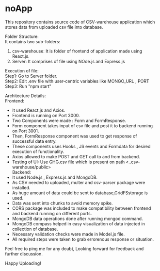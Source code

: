 # noApp
This repository contains source code of CSV-warehouse application which stores data from uploaded csv file into database.<br/>

Folder Structure: <br/>
It contains two sub-folders: <br/>
1. csv-warehouse: It is folder of frontend of application made using React.js.<br/>
2. Server: It comprises of file using NOde.js and Express.js<br/>

Execution of file:<br/>
Step1: Go to Server folder.<br/>
Step2: Edit .env file with user-centric variables like MONGO_URL , PORT<br/>
Step3: Run "npm start"<br/>

Architecture Details:<br/>
Frontend:<br/>
- It used React.js and Axios.
- Frontend is running on Port 3000.
- Two Components were made : Form and FormResponse.
- Form component takes input of csv file and post it to backend running on Port 3001.
- Then, FormResponse component was used to get response of successful data entry.
- These components uses Hooks , JS events and Formdata for desired execution of functionality.
- Axios allowed to make POST and GET call to and from backend.
- Testing of UI: Use GHG.csv file which is present on path <..csv-warehouse/public><br/>
Backend:<br/>
- It used Node.js , Express.js and MongoDB.<br/>
- As CSV needed to uploaded, multer and csv-parser package were installed.
- As huge amount of data could be sent to database,GridFSstorage is used.
- Data was sent into chunks to avoid memory spike.
- CORS package was included to make compatibility between frontend and backend running on different ports.
- MongoDB data operations done after running mongod command.
- MongoDB compass helped in easy visualization of data injected in collection of database.
- Necessary validation checks were made in Model.js file.
- All required steps were taken to grab errorenous response or situation.

Feel free to ping me for any doubt, Looking forward for feedback and further discussion.<br/>

Happy Uploading!
   

